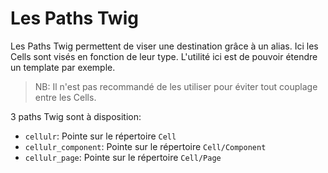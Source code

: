 Les Paths Twig
==============

Les Paths Twig permettent de viser une destination grâce à un alias. Ici les Cells sont visés en fonction de leur type.
L'utilité ici est de pouvoir étendre un template par exemple.

> NB: Il n'est pas recommandé de les utiliser pour éviter tout couplage entre les Cells. 

3 paths Twig sont à disposition:

- `cellulr`: Pointe sur le répertoire `Cell`
- `cellulr_component`: Pointe sur le répertoire `Cell/Component`
- `cellulr_page`: Pointe sur le répertoire `Cell/Page`